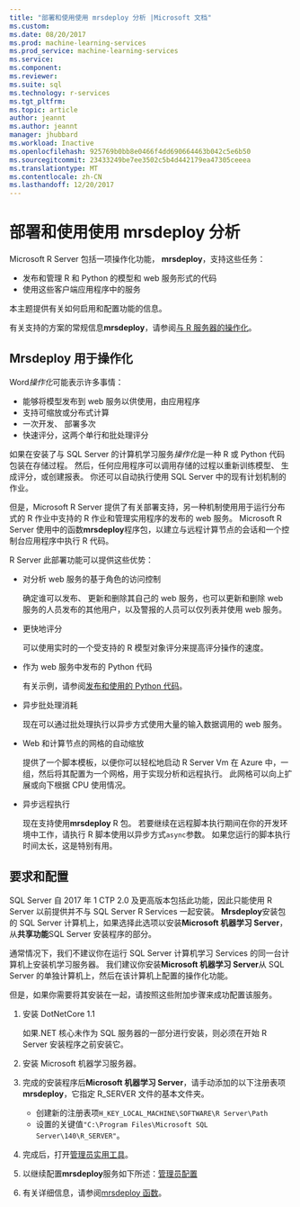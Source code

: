 ```yaml
---
title: "部署和使用使用 mrsdeploy 分析 |Microsoft 文档"
ms.custom: 
ms.date: 08/20/2017
ms.prod: machine-learning-services
ms.prod_service: machine-learning-services
ms.service: 
ms.component: 
ms.reviewer: 
ms.suite: sql
ms.technology: r-services
ms.tgt_pltfrm: 
ms.topic: article
author: jeannt
ms.author: jeannt
manager: jhubbard
ms.workload: Inactive
ms.openlocfilehash: 925769b0bb8e0466f4dd690664463b042c5e6b50
ms.sourcegitcommit: 23433249be7ee3502c5b4d442179ea47305ceeea
ms.translationtype: MT
ms.contentlocale: zh-CN
ms.lasthandoff: 12/20/2017
---
```

# <a name="deploy-and-consume-analytics-using-mrsdeploy"></a>部署和使用使用 mrsdeploy 分析

Microsoft R Server 包括一项操作化功能， **mrsdeploy**，支持这些任务：

+ 发布和管理 R 和 Python 的模型和 web 服务形式的代码
+ 使用这些客户端应用程序中的服务

本主题提供有关如何启用和配置功能的信息。

有关支持的方案的常规信息**mrsdeploy**，请参阅[与 R 服务器的操作化](https://docs.microsoft.com/r-server/what-is-operationalization)。

## <a name="using-mrsdeploy-for-operationalization"></a>Mrsdeploy 用于操作化

Word*操作化*可能表示许多事情：

+ 能够将模型发布到 web 服务以供使用，由应用程序
+ 支持可缩放或分布式计算
+ 一次开发、 部署多次
+ 快速评分，这两个单行和批处理评分

如果在安装了与 SQL Server 的计算机学习服务*操作化*是一种 R 或 Python 代码包装在存储过程。 然后，任何应用程序可以调用存储的过程以重新训练模型、 生成评分，或创建报表。 你还可以自动执行使用 SQL Server 中的现有计划机制的作业。

但是，Microsoft R Server 提供了有关部署支持，另一种机制使用用于运行分布式的 R 作业中支持的 R 作业和管理实用程序的发布的 web 服务。 Microsoft R Server 使用中的函数**mrsdeploy**程序包，以建立与远程计算节点的会话和一个控制台应用程序中执行 R 代码。

R Server 此部署功能可以提供这些优势：

+ 对分析 web 服务的基于角色的访问控制

    确定谁可以发布、 更新和删除其自己的 web 服务，也可以更新和删除 web 服务的人员发布的其他用户，以及警报的人员可以仅列表并使用 web 服务。

+ 更快地评分
  
  可以使用实时的一个受支持的 R 模型对象评分来提高评分操作的速度。

+ 作为 web 服务中发布的 Python 代码

  有关示例，请参阅[发布和使用的 Python 代码](./python/publish-consume-python-code.md)。

+ 异步批处理消耗

  现在可以通过批处理执行以异步方式使用大量的输入数据调用的 web 服务。

+ Web 和计算节点的网格的自动缩放

  提供了一个脚本模板，以便你可以轻松地启动 R Server Vm 在 Azure 中，一组，然后将其配置为一个网格，用于实现分析和远程执行。 此网格可以向上扩展或向下根据 CPU 使用情况。

+ 异步远程执行

    现在支持使用**mrsdeploy** R 包。 若要继续在远程脚本执行期间在你的开发环境中工作，请执行 R 脚本使用以异步方式`async`参数。 如果您运行的脚本执行时间太长，这是特别有用。

## <a name="requirements-and-configuration"></a>要求和配置

SQL Server 自 2017 年 1 CTP 2.0 及更高版本包括此功能，因此只能使用 R Server 以前提供并不与 SQL Server R Services 一起安装。 **Mrsdeploy**安装包的 SQL Server 计算机上，如果选择此选项以安装**Microsoft 机器学习 Server**，从**共享功能**SQL Server 安装程序的部分。

通常情况下，我们不建议你在运行 SQL Server 计算机学习 Services 的同一台计算机上安装机学习服务器。 我们建议你安装**Microsoft 机器学习 Server**从 SQL Server 的单独计算机上，然后在该计算机上配置的操作化功能。

但是，如果你需要将其安装在一起，请按照这些附加步骤来成功配置该服务。

1. 安装 DotNetCore 1.1

    如果.NET 核心未作为 SQL 服务器的一部分进行安装，则必须在开始 R Server 安装程序之前安装它。

2. 安装 Microsoft 机器学习服务器。

3. 完成的安装程序后**Microsoft 机器学习 Server**，请手动添加的以下注册表项**mrsdeploy**，它指定 R_SERVER 文件的基本文件夹。 

    + 创建新的注册表项`H_KEY_LOCAL_MACHINE\SOFTWARE\R Server\Path`
    + 设置的关键值`"C:\Program Files\Microsoft SQL Server\140\R_SERVER"`。

4. 完成后，打开[管理员实用工具](https://docs.microsoft.com/r-server/operationalize/configure-use-admin-utility)。

5. 以继续配置**mrsdeploy**服务如下所述：[管理员配置](https://docs.microsoft.com/r-server/operationalize/configure-start-for-administrators)

6. 有关详细信息，请参阅[mrsdeploy 函数](https://docs.microsoft.com/r-server/r-reference/mrsdeploy/mrsdeploy-package)。
